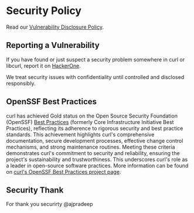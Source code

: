 <!--
Copyright (C) Daniel Stenberg, <daniel@haxx.se>, et al.

SPDX-License-Identifier: curl
-->

# Security Policy

Read our [Vulnerability Disclosure Policy](docs/VULN-DISCLOSURE-POLICY.md).

## Reporting a Vulnerability

If you have found or just suspect a security problem somewhere in curl or
libcurl, report it on [HackerOne](https://hackerone.com/curl).

We treat security issues with confidentiality until controlled and disclosed responsibly.

## OpenSSF Best Practices

curl has achieved Gold status on the Open Source Security Foundation (OpenSSF)
[Best Practices](https://bestpractices.dev/) (formerly Core Infrastructure
Initiative Best Practices), reflecting its adherence to rigorous
security and best practice standards. This achievement highlights curl's
comprehensive documentation, secure development processes, effective change
control mechanisms, and strong maintenance routines. Meeting these criteria
demonstrates curl's commitment to security and reliability, ensuring the
project's sustainability and trustworthiness. This underscores curl's role as
a leader in open-source software practices. More information can be found on
[curl's OpenSSF Best Practices project page](https://www.bestpractices.dev/projects/63).

## Security Thank

For thank you securirty @ajpradeep
